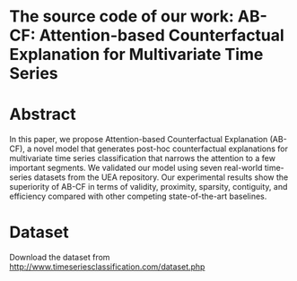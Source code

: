 # The source code of our work: AB-CF: Attention-based Counterfactual Explanation for Multivariate Time Series 

# Abstract
In this paper, we propose Attention-based Counterfactual Explanation (AB-CF), a novel model that generates post-hoc counterfactual explanations for multivariate time series classification that narrows the attention to a few important segments. We validated our model using seven real-world time-series datasets from the UEA repository. Our experimental results show the superiority of AB-CF in terms of validity, proximity, sparsity, contiguity, and efficiency compared with other competing state-of-the-art baselines.

# Dataset
Download the dataset from http://www.timeseriesclassification.com/dataset.php
